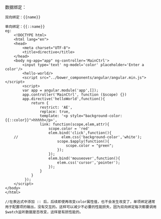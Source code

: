 数据绑定：

    双向绑定：{{name}}

    单向绑定：{{::name}}
    eg:
        <!DOCTYPE html>
        <html lang="en">
        <head>
            <meta charset="UTF-8">
            <title>directive</title>
        </head>
        <body ng-app="app" ng-controller='MainCtrl'>
            <input type='text' ng-model='color' placeholder='Enter a color'/>
            <hello-world/>
            <script src="../bower_components/angular/angular.min.js"></script>
            <script>
            var app = angular.module('app',[]);
            app.controller('MainCtrl', function ($scope) {})
            app.directive('helloWorld',function(){
                return {
                    restrict: 'AE',
                    replace: true,
                    template: '<p style="background-color:{{::color}}">hhhhh</p>',
                    link: function(scope,elem,attr){
                        scope.color = 'red'
                        elem.bind('click',function(){
        //                    elem.css('background-color','white');
                            scope.$apply(function(){
                                scope.color = "green";
                            });
                        });
                        elem.bind('mouseover',function(){
                            elem.css('cursor','pointer');
                        });
                    }
                }
             });
        </script>
    </body>
    </html>

    //在表达式中添加 :: 后，后续即使再改变color属性值，也不会发生改变了，单项绑定通常用于配置项的输出，没有交互的。这样可以减少不必要的性能损失，因为双向绑定每次都要调用$watch监听数据是否改变，这样是有损性能的。



